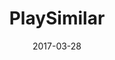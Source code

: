 ---
layout: site
title: "PlaySimilar"
date: 2017-03-28
categories: [community]
version: 4.0.1
major: 4
minor: 0
patch: 1
slug: playsimilar
link: https://www.playsimilar.com/us
permalink: /sites/:slug
---